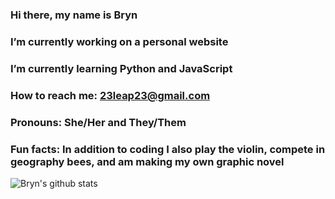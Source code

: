 ### Hi there, my name is Bryn 

### I’m currently working on a personal website
### I’m currently learning Python and JavaScript
### How to reach me: 23leap23@gmail.com
### Pronouns:  She/Her and They/Them
### Fun facts: In addition to coding I also play the violin, compete in geography bees, and am making my own graphic novel


![Bryn's github stats](https://github-readme-stats.vercel.app/api?username=bryn-trys&show_icons=true&theme=merko)


